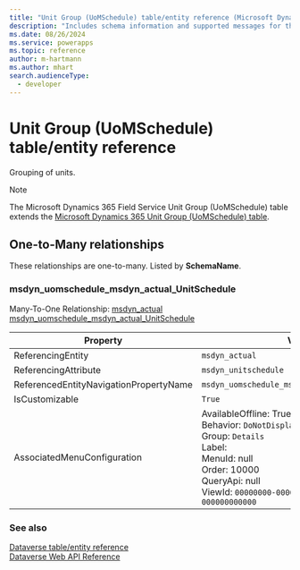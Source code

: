 ```yaml
---
title: "Unit Group (UoMSchedule) table/entity reference (Microsoft Dynamics 365 Field Service)"
description: "Includes schema information and supported messages for the Unit Group (UoMSchedule) table/entity with Microsoft Dynamics 365 Field Service."
ms.date: 08/26/2024
ms.service: powerapps
ms.topic: reference
author: m-hartmann
ms.author: mhart
search.audienceType: 
  - developer
---
```


# Unit Group (UoMSchedule) table/entity reference

Grouping of units.

> [!NOTE]
> The Microsoft Dynamics 365 Field Service Unit Group (UoMSchedule) table extends the [Microsoft Dynamics 365 Unit Group (UoMSchedule) table](/dynamics365/developer/entities/uomschedule).




## One-to-Many relationships

These relationships are one-to-many. Listed by **SchemaName**.

### <a name="BKMK_msdyn_uomschedule_msdyn_actual_UnitSchedule"></a> msdyn_uomschedule_msdyn_actual_UnitSchedule

Many-To-One Relationship: [msdyn_actual msdyn_uomschedule_msdyn_actual_UnitSchedule](msdyn_actual.md#BKMK_msdyn_uomschedule_msdyn_actual_UnitSchedule)

|Property|Value|
|---|---|
|ReferencingEntity|`msdyn_actual`|
|ReferencingAttribute|`msdyn_unitschedule`|
|ReferencedEntityNavigationPropertyName|`msdyn_uomschedule_msdyn_actual_UnitSchedule`|
|IsCustomizable|`True`|
|AssociatedMenuConfiguration|AvailableOffline: True<br />Behavior: `DoNotDisplay`<br />Group: `Details`<br />Label: <br />MenuId: null<br />Order: 10000<br />QueryApi: null<br />ViewId: `00000000-0000-0000-0000-000000000000`|



### See also

[Dataverse table/entity reference](../about-entity-reference.md)  
[Dataverse Web API Reference](/power-apps/developer/data-platform/webapi/reference/about)   

